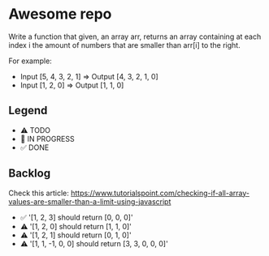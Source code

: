 # Awesome repo


Write a function that given, an array arr, returns an array containing at each index i the amount of numbers that are smaller than arr[i] to the right.

For example:

* Input [5, 4, 3, 2, 1] => Output [4, 3, 2, 1, 0]
* Input [1, 2, 0] => Output [1, 1, 0]


## Legend
- ⚠ TODO
- 🚧 IN PROGRESS
- ✅ DONE

## Backlog
Check this article: https://www.tutorialspoint.com/checking-if-all-array-values-are-smaller-than-a-limit-using-javascript

- ✅ '[1, 2, 3] should return [0, 0, 0]'
- ⚠ '[1, 2, 0] should return [1, 1, 0]'
- ⚠ '[1, 2, 1] should return [0, 1, 0]'
- ⚠ '[1, 1, -1, 0, 0] should return [3, 3, 0, 0, 0]'
